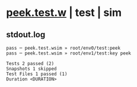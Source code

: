 # [peek.test.w](../../../../../../tests/sdk_tests/counter/peek.test.w) | test | sim

## stdout.log
```log
pass ─ peek.test.wsim » root/env0/test:peek    
pass ─ peek.test.wsim » root/env1/test:key peek

Tests 2 passed (2)
Snapshots 1 skipped
Test Files 1 passed (1)
Duration <DURATION>
```

